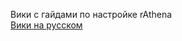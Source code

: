 Вики с гайдами по настройке rAthena  
[Вики на русском](https://github.com/npctheory/rathenaguides/wiki)
